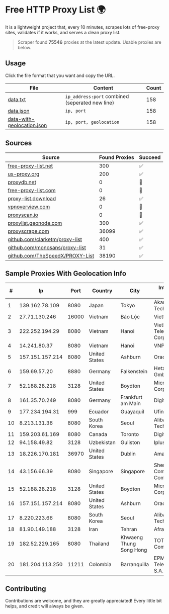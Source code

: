 
# Free HTTP Proxy List 🌍

It is a lightweight project that, every 10 minutes, scrapes lots of free-proxy sites, validates if it works, and serves a clean proxy list.


> Scraper found **75546** proxies at the latest update. Usable proxies are below.

## Usage

Click the file format that you want and copy the URL.


|File|Content|Count|
|----|-------|-----|
|[data.txt](https://raw.githubusercontent.com/themiralay/Proxy-List-World/master/data.txt)|`ip_address:port` combined (seperated new line)|158|
|[data.json](https://raw.githubusercontent.com/themiralay/Proxy-List-World/master/data.json)|`ip, port`|158|
|[data-with-geolocation.json](https://raw.githubusercontent.com/themiralay/Proxy-List-World/master/data-with-geolocation.json)|`ip, port, geolocation`|158|

## Sources

|Source|Found Proxies|Succeed|
|------|-------------|-------|
|[free-proxy-list.net](https://free-proxy-list.net)|300|✅|
|[us-proxy.org](https://www.us-proxy.org)|200|✅|
|[proxydb.net](http://proxydb.net)|0|🚫|
|[free-proxy-list.com](https://free-proxy-list.com/?page=&port=&type%5B%5D=http&type%5B%5D=https&up_time=0&search=Search)|0|🚫|
|[proxy-list.download](https://www.proxy-list.download/HTTP)|26|✅|
|[vpnoverview.com](https://vpnoverview.com/privacy/anonymous-browsing/free-proxy-servers)|0|🚫|
|[proxyscan.io](https://www.proxyscan.io)|0|🚫|
|[proxylist.geonode.com](https://proxylist.geonode.com/api/proxy-list?limit=300&page=1&sort_by=lastChecked&sort_type=desc&protocols=http,https)|300|✅|
|[proxyscrape.com](https://api.proxyscrape.com/v2/?request=displayproxies&protocol=http&timeout=10000&country=all&ssl=all&anonymity=all)|36099|✅|
|[github.com/clarketm/proxy-list](https://raw.githubusercontent.com/clarketm/proxy-list/master/proxy-list-raw.txt)|400|✅|
|[github.com/monosans/proxy-list](https://raw.githubusercontent.com/monosans/proxy-list/main/proxies/http.txt)|31|✅|
|[github.com/TheSpeedX/PROXY-List](https://raw.githubusercontent.com/TheSpeedX/PROXY-List/master/http.txt)|38190|✅|


## Sample Proxies With Geolocation Info

|#|Ip|Port|Country|City|Internet Service Provider|
|-|--|----|-------|----|-------------------------|
|1|139.162.78.109|8080|Japan|Tokyo|Akamai Technologies, Inc.|
|2|27.71.130.246|16000|Vietnam|Bảo Lộc|Viettel Group|
|3|222.252.194.29|8080|Vietnam|Hanoi|VietNam Post and Telecom Corporation|
|4|14.241.80.37|8080|Vietnam|Hanoi|VNPT|
|5|157.151.157.214|8080|United States|Ashburn|Oracle Corporation|
|6|159.69.57.20|8880|Germany|Falkenstein|Hetzner Online GmbH|
|7|52.188.28.218|3128|United States|Boydton|Microsoft Corporation|
|8|161.35.70.249|8080|Germany|Frankfurt am Main|DigitalOcean, LLC|
|9|177.234.194.31|999|Ecuador|Guayaquil|Ufinet Panama S.A.|
|10|8.213.131.36|8080|South Korea|Seoul|Alibaba (US) Technology Co., Ltd.|
|11|159.203.61.169|8080|Canada|Toronto|DigitalOcean, LLC|
|12|94.158.49.82|3128|Uzbekistan|Guliston|Iplus LLC|
|13|18.226.170.181|36970|United States|Dublin|Amazon.com, Inc.|
|14|43.156.66.39|8080|Singapore|Singapore|Shenzhen Tencent Computer Systems Company Limited|
|15|52.188.28.218|3128|United States|Boydton|Microsoft Corporation|
|16|157.151.157.214|8080|United States|Ashburn|Oracle Corporation|
|17|8.220.223.66|8080|South Korea|Seoul|Alibaba (US) Technology Co., Ltd.|
|18|81.90.149.188|3128|Iran|Tehran|Afranet|
|19|182.52.229.165|8080|Thailand|Khwaeng Thung Song Hong|TOT Public Company Limited|
|20|181.204.113.250|11211|Colombia|Barranquilla|EPM Telecomunicaciones S.A. E.S.P.|



## Contributing

Contributions are welcome, and they are greatly appreciated! Every
little bit helps, and credit will always be given.

